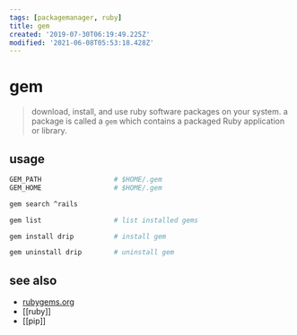 ```yaml
---
tags: [packagemanager, ruby]
title: gem
created: '2019-07-30T06:19:49.225Z'
modified: '2021-06-08T05:53:18.428Z'
---
```


# gem

> download, install, and use ruby software packages on your system. 
> a package is called a `gem` which contains a packaged Ruby application or library.

## usage

```sh
GEM_PATH                  # $HOME/.gem
GEM_HOME                  # $HOME/.gem
```

```sh
gem search ^rails

gem list                  # list installed gems

gem install drip          # install gem

gem uninstall drip        # uninstall gem
```

## see also
- [rubygems.org](https://rubygems.org/)
- [[ruby]]
- [[pip]]
